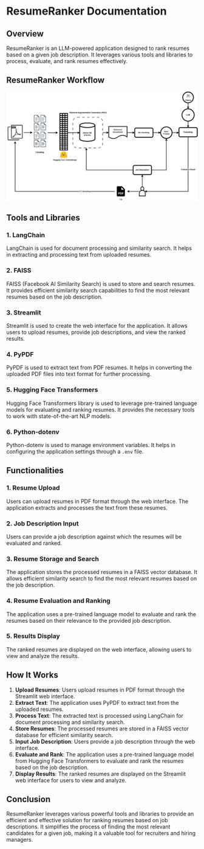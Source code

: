 # ResumeRanker Documentation

## Overview

ResumeRanker is an LLM-powered application designed to rank resumes based on a given job description. It leverages various tools and libraries to process, evaluate, and rank resumes effectively.
## ResumeRanker Workflow
![ResumeRanker Workflow](ResumeRanker.png)
## Tools and Libraries

### 1. LangChain
LangChain is used for document processing and similarity search. It helps in extracting and processing text from uploaded resumes.

### 2. FAISS
FAISS (Facebook AI Similarity Search) is used to store and search resumes. It provides efficient similarity search capabilities to find the most relevant resumes based on the job description.

### 3. Streamlit
Streamlit is used to create the web interface for the application. It allows users to upload resumes, provide job descriptions, and view the ranked results.

### 4. PyPDF
PyPDF is used to extract text from PDF resumes. It helps in converting the uploaded PDF files into text format for further processing.

### 5. Hugging Face Transformers
Hugging Face Transformers library is used to leverage pre-trained language models for evaluating and ranking resumes. It provides the necessary tools to work with state-of-the-art NLP models.

### 6. Python-dotenv
Python-dotenv is used to manage environment variables. It helps in configuring the application settings through a `.env` file.

## Functionalities

### 1. Resume Upload
Users can upload resumes in PDF format through the web interface. The application extracts and processes the text from these resumes.

### 2. Job Description Input
Users can provide a job description against which the resumes will be evaluated and ranked.

### 3. Resume Storage and Search
The application stores the processed resumes in a FAISS vector database. It allows efficient similarity search to find the most relevant resumes based on the job description.

### 4. Resume Evaluation and Ranking
The application uses a pre-trained language model to evaluate and rank the resumes based on their relevance to the provided job description.

### 5. Results Display
The ranked resumes are displayed on the web interface, allowing users to view and analyze the results.

## How It Works

1. **Upload Resumes**: Users upload resumes in PDF format through the Streamlit web interface.
2. **Extract Text**: The application uses PyPDF to extract text from the uploaded resumes.
3. **Process Text**: The extracted text is processed using LangChain for document processing and similarity search.
4. **Store Resumes**: The processed resumes are stored in a FAISS vector database for efficient similarity search.
5. **Input Job Description**: Users provide a job description through the web interface.
6. **Evaluate and Rank**: The application uses a pre-trained language model from Hugging Face Transformers to evaluate and rank the resumes based on the job description.
7. **Display Results**: The ranked resumes are displayed on the Streamlit web interface for users to view and analyze.

## Conclusion

ResumeRanker leverages various powerful tools and libraries to provide an efficient and effective solution for ranking resumes based on job descriptions. It simplifies the process of finding the most relevant candidates for a given job, making it a valuable tool for recruiters and hiring managers.